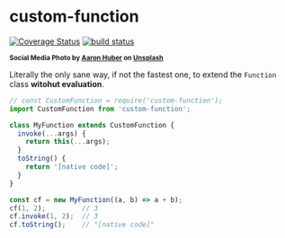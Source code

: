 # custom-function

[![Coverage Status](https://coveralls.io/repos/github/WebReflection/custom-function/badge.svg?branch=main)](https://coveralls.io/github/WebReflection/custom-function?branch=main) [![build status](https://github.com/WebReflection/custom-function/actions/workflows/node.js.yml/badge.svg)](https://github.com/WebReflection/custom-function/actions)

<sup>**Social Media Photo by [Aaron Huber](https://unsplash.com/@aahubs) on [Unsplash](https://unsplash.com/)**</sup>

Literally the only sane way, if not the fastest one, to extend the `Function` class **witohut evaluation**.

```js
// const CustomFunction = require('custom-function');
import CustomFunction from 'custom-function';

class MyFunction extends CustomFunction {
  invoke(...args) {
    return this(...args);
  }
  toString() {
    return '[native code]';
  }
}

const cf = new MyFunction((a, b) => a + b);
cf(1, 2);         // 3
cf.invoke(1, 2);  // 3
cf.toString();    // "[native code]"
```
